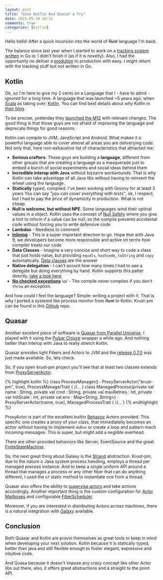 ```yaml
---
layout: post
title: "Give Kotlin And Quasar a Try"
date: 2015-05-30 10:31
comments: true
categories: [kotlin]
---
```


Hello hello! After a quick incursion into the world of <s>Rust</s> language I'm back. 

The balance since last year when I started to work on a [tracking system written](http://paulosuzart.github.io/blog/2014/07/07/going-back-to-go/) in Go is: I didn't finish it (as if it is novelty). Also,  I had the opportunity no deliver a [prodution](https://www.djangoproject.com/) to production with easy. I might return with the tracking stuff but not written in Go.

Kotlin
---

Ok, so I'm here to give my 2 cents on a Language that I - have to admit - ignored for a long time. A language that was launched ~5 years ago, when [Scala](http://www.scala-lang.org/) as taking over: [Kotlin](kotlinlang.org). You can find best details about why Kotlin in [their blog](http://blog.jetbrains.com/).

To be precise, yesterday they [launched the M12](http://blog.jetbrains.com/kotlin/2015/05/kotlin-m12-is-out/) with relevant changes. The good thing is that those guys are not afraid of improving the language and deprecate things for good reasons.

Kotlin can compile to JVM, JavaScript and Android. What makes it a powerful language able to cover almost all areas you are deliverying code. Not only that, here non-exhaustive list of characteristics that attracted me:

   - **Serious crafters**. These guys are building a **language**, different from other groups that are creating a language as a masquerade just to embed a bunch of social experiments and social ideas behind them
   - **Incredible interop with Java** without bizzarre workarounds. That is why Kotlin can take advantage of all Java libs without having to reinvent the wheel using the language.
   - **Statically** typed, compiled. I've been working with Groovy for at least 3 years You can say *"you can cover everything with tests"*, ok, I respect, but I had to pay the price of dynamicity in production. What is not cheap.
   - **Null is welcome, but without NPE**. Some languages wind their optinal values in a object. Kotlin uses the concept of [Null Safety](http://kotlinlang.org/docs/reference/null-safety.html) where you give a hint to inform if a value can be null, so the compile prevents accidental code without forcing you to write defensive code
   - **Lambdas** - Needless to comment
   - [**Inlining**](http://kotlinlang.org/docs/reference/inline-functions.html) - This is a super important direction to go. Hope that with Java 9, we developers become more responsible and active int terms how compiler treats our code
   - **Data Classes** - Imagine a very concise and short way to code a class that just holds value, but providing `equals`, `hashcode`, `toString` and `copy` automatically. [Data classes](http://kotlinlang.org/docs/reference/data-classes.html) are the answer
   - **Native delegation** - I can't acount how many times I had to use a delegate but doing everything by hand. Kotlin supports this patter directly, [take a look here](http://kotlinlang.org/docs/reference/delegation.html).
   - **[No checked exceptions](http://kotlinlang.org/docs/reference/exceptions.html)** \o/ - The compile never complies if you don't `throw` an exception. 

And how could I feel the language? Simple: writing a project with it. That is why I ported a systemd like process monitor from <s>Rust</s> to Kotlin. Krust-pm can be found in this [Github](https://github.com/paulosuzart/krust-pm/tree/master) repo.

Quasar
---

Another excelent piece of software is [Quasar from Parallel Universe](http://www.paralleluniverse.co/quasar/). I played with it using the [Pulsar Clojure](https://github.com/puniverse/pulsar) wrapper a while ago. And nothing better than interop with Java to really stretch Kotlin.

Quasar provides light Fibers and Actors to JVM and the [release 0.7.0](http://blog.paralleluniverse.co/2015/05/29/quasar-pulsar-0-7-0/) was just made available. So, lets check.

So, if you open krust-pm project you'll see that at least two classes extends from [ProxyServerActor](http://docs.paralleluniverse.co/quasar/javadoc/co/paralleluniverse/actors/behaviors/ProxyServerActor.html). 

{% highlight kotlin %}
class ProcessManager() : ProxyServerActor("krust-pm", true),
                         ProcessManagerTrait {
    //...
}
class ManagedProcess(private val name : String,
                     private val cmd : String,
                     private val maxRetries : Int,
                     private var initScale : Int,
                     private val env : Map<String, String>) :
                     ProxyServerActor(name, true), ManagedProcessTrait {
	//...
}
{% endhighlight %}

ProxyActor is part of the excellent builtin [Behavior](http://docs.paralleluniverse.co/quasar/) Actors provided. This specific one creates a proxy of your class, that immediatelly becomes an acttor without having to implement `doRun` or create a loop and pattern mach incoming messages. This is super, but might add a neglible overhead.

There are other provided behaviors like Server, EventSource and the great [FiniteStateMachine](http://docs.paralleluniverse.co/quasar/javadoc/co/paralleluniverse/actors/behaviors/FiniteStateMachineActor.html).

So, the next great thing about Galaxy is the [Strand](http://docs.paralleluniverse.co/quasar/javadoc/co/paralleluniverse/strands/Strand.html) abstraction. Krust-pm, due to the nature o Java system process handling, employs a thread per managed process instance. And to keep a single uniform API around a thread that manages a process or any other fiber that can do anything different, I used the `of` static method to instantiate one from a thread.

Quasar also offers the ability to [supervise actors](http://docs.paralleluniverse.co/quasar/javadoc/co/paralleluniverse/actors/behaviors/Supervisor.html) and take actions accordingly. Another important thing is the custom configuration for [Actor Mailboxes](http://docs.paralleluniverse.co/quasar/javadoc/co/paralleluniverse/actors/MailboxConfig.html) and configurable [FiberScheduler](http://docs.paralleluniverse.co/quasar/javadoc/co/paralleluniverse/fibers/FiberScheduler.html).

Moreover, if you are interested in distributing Actors across machines, there is a natural integration with [Galaxy](http://docs.paralleluniverse.co/quasar/#enabling-clustering) available.

Conclusion
----

Both Quasar and Kotlin are provin themselves as great tools to keep in mind when developing your next solution. Kotlin because it is statically typed, better than java and still flexible enough to foster elegant, expressive and intuitive code.

And Quasa because it doesn't impose any crazy concept like other Actor libs out there, also, it offers great abstractions and a straight to the point API.





